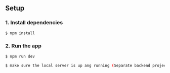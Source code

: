 ## Setup

### 1. Install dependencies

```sh
$ npm install
```

### 2. Run the app

```sh
$ npm run dev
```

```sh
$ make sure the local server is up ang running (Separate backend project)
```
 